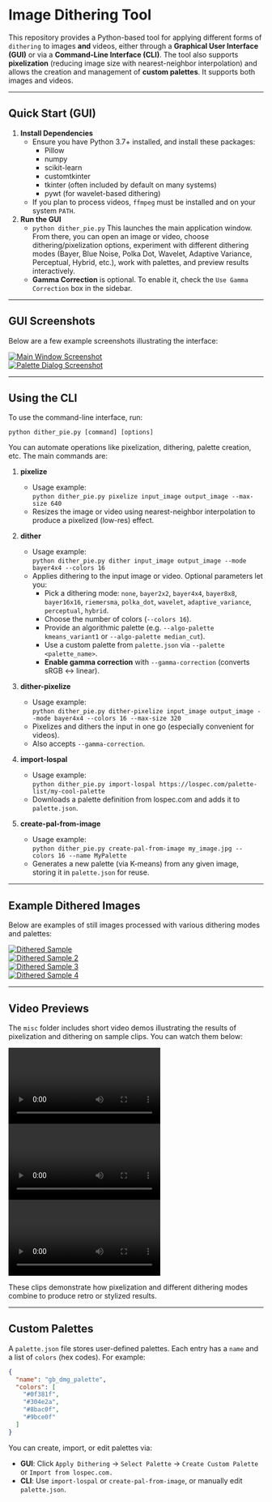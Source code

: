 # Image Dithering Tool

This repository provides a Python-based tool for applying different forms of `dithering` to images **and** videos, either through a **Graphical User Interface (GUI)** or via a **Command-Line Interface (CLI)**. The tool also supports **pixelization** (reducing image size with nearest-neighbor interpolation) and allows the creation and management of **custom palettes**. It supports both images and videos. 

---

## Quick Start (GUI)

1. **Install Dependencies**  
   - Ensure you have Python 3.7+ installed, and install these packages:
     - Pillow
     - numpy
     - scikit-learn
     - customtkinter
     - tkinter (often included by default on many systems)
     - pywt (for wavelet-based dithering)
   - If you plan to process videos, `ffmpeg` must be installed and on your system `PATH`.
2. **Run the GUI**  
   - `python dither_pie.py`
   This launches the main application window. From there, you can open an image or video, choose dithering/pixelization options, experiment with different dithering modes (Bayer, Blue Noise, Polka Dot, Wavelet, Adaptive Variance, Perceptual, Hybrid, etc.), work with palettes, and preview results interactively.  
   - **Gamma Correction** is optional. To enable it, check the `Use Gamma Correction` box in the sidebar.

---

## GUI Screenshots

Below are a few example screenshots illustrating the interface:

[<img src="misc/Screenshot_main_window.jpg" alt="Main Window Screenshot" />](## "Screenshot of the main window")  
[<img src="misc/Screenshot_palette_dialog.jpg" alt="Palette Dialog Screenshot" />](## "Screenshot of the palette dialog")

---

## Using the CLI

To use the command-line interface, run:

`python dither_pie.py [command] [options]`

You can automate operations like pixelization, dithering, palette creation, etc. The main commands are:

1. **pixelize**  
   - Usage example:  
     `python dither_pie.py pixelize input_image output_image --max-size 640`
   - Resizes the image or video using nearest-neighbor interpolation to produce a pixelized (low-res) effect.

2. **dither**  
   - Usage example:  
     `python dither_pie.py dither input_image output_image --mode bayer4x4 --colors 16`
   - Applies dithering to the input image or video. Optional parameters let you:
     - Pick a dithering mode: `none`, `bayer2x2`, `bayer4x4`, `bayer8x8`, `bayer16x16`, `riemersma`, `polka_dot`, `wavelet`, `adaptive_variance`, `perceptual`, `hybrid`.
     - Choose the number of colors (`--colors 16`).
     - Provide an algorithmic palette (e.g. `--algo-palette kmeans_variant1` or `--algo-palette median_cut`).
     - Use a custom palette from `palette.json` via `--palette <palette_name>`.
     - **Enable gamma correction** with `--gamma-correction` (converts sRGB ↔ linear).

3. **dither-pixelize**  
   - Usage example:  
     `python dither_pie.py dither-pixelize input_image output_image --mode bayer4x4 --colors 16 --max-size 320`
   - Pixelizes and dithers the input in one go (especially convenient for videos).  
   - Also accepts `--gamma-correction`.

4. **import-lospal**  
   - Usage example:  
     `python dither_pie.py import-lospal https://lospec.com/palette-list/my-cool-palette`
   - Downloads a palette definition from lospec.com and adds it to `palette.json`.

5. **create-pal-from-image**  
   - Usage example:  
     `python dither_pie.py create-pal-from-image my_image.jpg --colors 16 --name MyPalette`
   - Generates a new palette (via K-means) from any given image, storing it in `palette.json` for reuse.

---

## Example Dithered Images

Below are examples of still images processed with various dithering modes and palettes:

[<img src="misc/grid_image.png" alt="Dithered Sample" />](## "7cats / Roberta")  
[<img src="misc/grid_image2.png" alt="Dithered Sample 2" />](## "ink / inksgirls")  
[<img src="misc/grid_image3.png" alt="Dithered Sample 3" />](## "asagi ryo sample")  
[<img src="misc/grid_image4.png" alt="Dithered Sample 4" />](## "kenomotsu yukuwa / MiSide")

---

## Video Previews

The `misc` folder includes short video demos illustrating the results of pixelization and dithering on sample clips. You can watch them below:

<video src="https://github.com/user-attachments/assets/51eeacd6-c3bb-4e4e-9249-bcc954649c68"></video>  
<video src="https://github.com/user-attachments/assets/f81f9e8a-4cb4-4acf-8619-96709243e227"></video>  
<video src="https://github.com/user-attachments/assets/8ba5a42c-407b-48f5-95ea-6cf6d941b219"></video>  

These clips demonstrate how pixelization and different dithering modes combine to produce retro or stylized results.

---

## Custom Palettes

A `palette.json` file stores user-defined palettes. Each entry has a `name` and a list of `colors` (hex codes). For example:

```json
{
  "name": "gb_dmg_palette",
  "colors": [
    "#0f381f",
    "#304e2a",
    "#8bac0f",
    "#9bce0f"
  ]
}
```

You can create, import, or edit palettes via:

- **GUI**: Click `Apply Dithering` -> `Select Palette` -> `Create Custom Palette` or `Import from lospec.com.`
- **CLI**: Use `import-lospal` or `create-pal-from-image`, or manually edit `palette.json`. 
